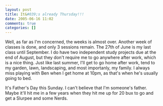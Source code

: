 ```yaml
---
layout: post
title: It&#039;s already Thursday!!!
date: 2005-06-16 11:02
comments: true
categories: []
---
```

Well, as far as I'm concerned, the weeks is almost over. Another week of classes is done, and only 3 sessions remain. The 27th of June is my last class until September. I do have two independent study projects due at the end of August, but they don't require me to go anywhere after work, which is a nice thing. Just like last summer, I'll get to go home after work, tend to my garden, lawn, landscaping, and most importanly, my family. I always miss playing with Ben when I get home at 10pm, as that's when he's usually going to bed.

It's Father's Day this Sunday. I can't believe that I'm someone's father. Maybe it'll hit me in a few years when they hit me up for 20 bux to go and get a Slurpee and some Nerds.
